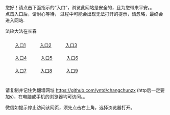 您好！请点击下面指示的“入口”，浏览此网站是安全的，且为您带来平安。。 <br/>
点击入口后，请耐心等待， 过程中可能会出现无法打开的提示，请忽略，最终会进入网站. </br>

法轮大法在长春<br/>
<div style="padding:10px"><a style="margin:20px" target="_blank" href="https://d19r79gc9dc9vp.cloudfront.net/2Qpsp?mnknzf" id="ccLink1" rel="nofollow">入口1</a> <a target="_blank" style="margin:20px" href="https://d265hc99dblnay.cloudfront.net/2Qpsp?nwpbwoc" id="ccLink2" rel="nofollow">入口2</a> <a style="margin:20px" target="_blank" href="https://d2k6yatyeppv2d.cloudfront.net/2Qpsp?nfpwdvc" id="ccLink3" rel="nofollow">入口3</a></div>

<div style="padding:10px" ><a style="margin:20px" target="_blank" href="https://d19r79gc9dc9vp.cloudfront.net/2Qpsp?mnknzf" id="ccLink4" rel="nofollow">入口4</a> <a style="margin:20px" href="https://d265hc99dblnay.cloudfront.net/2Qpsp?nwpbwoc" target="_blank" id="ccLink5" rel="nofollow">入口5</a> <a style="margin:20px" href="https://d2k6yatyeppv2d.cloudfront.net/2Qpsp?nfpwdvc" target="_blank" id="ccLink6" rel="nofollow">入口6</a></div>

<div style="padding:10px"><a style="margin:20px" target="_blank" href="https://d19r79gc9dc9vp.cloudfront.net/2Qpsp?mnknzf" id="ccLink7" rel="nofollow">入口7</a> <a style="margin:20px" href="https://d265hc99dblnay.cloudfront.net/2Qpsp?nwpbwoc" target="_blank" id="ccLink8" rel="nofollow">入口8</a> <a style="margin:20px" target="_blank" href="https://d2k6yatyeppv2d.cloudfront.net/2Qpsp?nfpwdvc" id="ccLink9" rel="nofollow">入口9</a></div>

<br/>



请复制并记住免翻墙网址 https://github.com/yntd/changchunzx (http后一定要加s)，在电脑或手机的浏览器均可访问。。<br/>

微信如提示停止访问该网页，须先点击右上角，选择浏览器打开。
